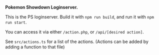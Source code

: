 **Pokemon Showdown Loginserver.**

This is the PS loginserver.
Build it with `npm run build`, and run it with `npm run start`.

You can access it via either `/action.php`, or `/api/[desired action]`.

See `src/actions.ts` for a list of the actions. (Actions can be added by adding a function to that file)
